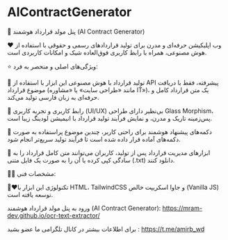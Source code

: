 # AIContractGenerator

🔄 پنل مولد قرارداد هوشمند (AI Contract Generator)

❤️ وب اپلیکیشن حرفه‌ای و مدرن برای تولید قراردادهای رسمی و حقوقی با استفاده از هوش مصنوعی، همراه با رابط کاربری فوق‌العاده شیک و امکانات کاربردی است.

⭐️ ویژگی‌های اصلی و منحصر به فرد:

💙 تولید قرارداد با هوش مصنوعی
این ابزار با استفاده از API پیشرفته، فقط با دریافت موضوع قرارداد (مانند «طراحی سایت» یا «مشاوره IT»)، یک متن قرارداد کامل و حرفه‌ای به زبان فارسی تولید می‌کند.

💙 رابط کاربری و تجربه کاربری (UI/UX) بی‌نظیر
دارای طراحی Glass Morphism، پس‌زمینه تاریک و مدرن، و نمایش فرآیند تولید قرارداد با انیمیشن لودینگ زیبا است.

💙 دکمه‌های پیشنهاد هوشمند
برای راحتی کاربر، چندین موضوع پراستفاده به صورت دکمه‌های آماده قرار داده شده است تا فرآیند تولید سریع‌تر انجام شود.

💙 ابزارهای مدیریت قرارداد
پس از تولید، کاربران می‌توانند متن کامل قرارداد را به سادگی کپی کرده یا آن را به صورت یک فایل متنی (.txt) دانلود کنند.

👨‍💻 مشخصات فنی:

❤️‍🔥تکنولوژی
این ابزار با HTML، TailwindCSS و جاوا اسکریپت خالص (Vanilla JS) توسعه یافته است.




ورود به پنل مولد قرارداد هوشمند (AI Contract Generator): https://mram-dev.github.io/ocr-text-extractor/

برای اطلاعات بیشتر در کانال تلگرامی ما عضو بشید : https://t.me/amirb_wd
